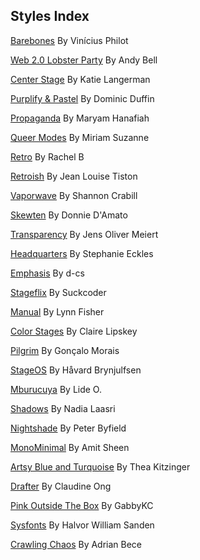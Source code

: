 
## Styles Index


[Barebones](https://github.com/5t3ph/stylestage/tree/main/src/styles/css/barebones.css) By Vinícius Philot

[Web 2.0 Lobster Party](https://github.com/5t3ph/stylestage/tree/main/src/styles/css/web-2.0-lobster-party.css) By Andy Bell

[Center Stage](https://github.com/5t3ph/stylestage/tree/main/src/styles/css/center-stage.css) By Katie Langerman

[Purplify &amp; Pastel](https://github.com/5t3ph/stylestage/tree/main/src/styles/css/purplify-and-pastel.css) By Dominic Duffin

[Propaganda](https://github.com/5t3ph/stylestage/tree/main/src/styles/css/propaganda.css) By Maryam Hanafiah

[Queer Modes](https://github.com/5t3ph/stylestage/tree/main/src/styles/css/queer-modes.css) By Miriam Suzanne

[Retro](https://github.com/5t3ph/stylestage/tree/main/src/styles/css/retro.css) By Rachel B

[Retroish](https://github.com/5t3ph/stylestage/tree/main/src/styles/css/retroish.css) By Jean Louise Tiston

[Vaporwave](https://github.com/5t3ph/stylestage/tree/main/src/styles/css/vaporwave.css) By Shannon Crabill

[Skewten](https://github.com/5t3ph/stylestage/tree/main/src/styles/css/skewten.css) By Donnie D&#39;Amato

[Transparency](https://github.com/5t3ph/stylestage/tree/main/src/styles/css/transparency.css) By Jens Oliver Meiert

[Headquarters](https://github.com/5t3ph/stylestage/tree/main/src/styles/css/headquarters.css) By Stephanie Eckles

[Emphasis](https://github.com/5t3ph/stylestage/tree/main/src/styles/css/emphasis.css) By d-cs

[Stageflix](https://github.com/5t3ph/stylestage/tree/main/src/styles/css/stageflix.css) By Suckcoder

[Manual](https://github.com/5t3ph/stylestage/tree/main/src/styles/css/manual.css) By Lynn Fisher

[Color Stages](https://github.com/5t3ph/stylestage/tree/main/src/styles/css/color-stages.css) By Claire Lipskey

[Pilgrim](https://github.com/5t3ph/stylestage/tree/main/src/styles/css/pilgrim.css) By Gonçalo Morais

[StageOS](https://github.com/5t3ph/stylestage/tree/main/src/styles/css/stageos.css) By Håvard Brynjulfsen

[Mburucuya](https://github.com/5t3ph/stylestage/tree/main/src/styles/css/mburucuya.css) By Lide O.

[Shadows](https://github.com/5t3ph/stylestage/tree/main/src/styles/css/shadows.css) By Nadia Laasri

[Nightshade](https://github.com/5t3ph/stylestage/tree/main/src/styles/css/nightshade.css) By Peter Byfield

[MonoMinimal](https://github.com/5t3ph/stylestage/tree/main/src/styles/css/monominimal.css) By Amit Sheen

[Artsy Blue and Turquoise](https://github.com/5t3ph/stylestage/tree/main/src/styles/css/artsy-blue-and-turquoise.css) By Thea Kitzinger

[Drafter](https://github.com/5t3ph/stylestage/tree/main/src/styles/css/drafter.css) By Claudine Ong

[Pink Outside The Box](https://github.com/5t3ph/stylestage/tree/main/src/styles/css/pink-outside-the-box.css) By GabbyKC

[Sysfonts](https://github.com/5t3ph/stylestage/tree/main/src/styles/css/sysfonts.css) By Halvor William Sanden

[Crawling Chaos](https://github.com/5t3ph/stylestage/tree/main/src/styles/css/crawling-chaos.css) By Adrian Bece
